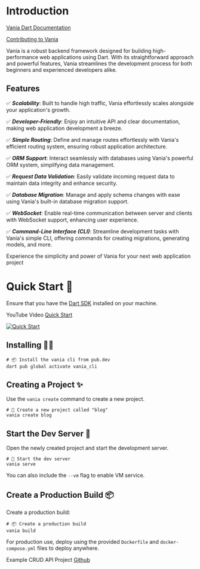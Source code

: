 # Introduction

[Vania Dart Documentation](https://vdart.dev)

[Contributing to Vania](https://github.com/vania-dart/framework/blob/main/CONTRIBUTING.md)

Vania is a robust backend framework designed for building high-performance web applications using Dart. With its straightforward approach and powerful features, Vania streamlines the development process for both beginners and experienced developers alike.

## Features

✅ ***Scalability***: Built to handle high traffic, Vania effortlessly scales alongside your application's growth.

✅ ***Developer-Friendly***: Enjoy an intuitive API and clear documentation, making web application development a breeze.

✅ ***Simple Routing***: Define and manage routes effortlessly with Vania's efficient routing system, ensuring robust application architecture.

✅ ***ORM Support***: Interact seamlessly with databases using Vania's powerful ORM system, simplifying data management.

✅ ***Request Data Validation***: Easily validate incoming request data to maintain data integrity and enhance security.

✅ ***Database Migration***: Manage and apply schema changes with ease using Vania's built-in database migration support.

✅ ***WebSocket***: Enable real-time communication between server and clients with WebSocket support, enhancing user experience.

✅ ***Command-Line Interface (CLI)***: Streamline development tasks with Vania's simple CLI, offering commands for creating migrations, generating models, and more.

Experience the simplicity and power of Vania for your next web application project

# Quick Start 🚀

Ensure that you have the [Dart SDK](https://dart.dev) installed on your machine.

YouTube Video [Quick Start](https://www.youtube.com/watch?v=k8ol0F4bDKs)

[![Quick Start](https://img.youtube.com/vi/k8ol0F4bDKs/0.jpg)](https://www.youtube.com/watch?v=k8ol0F4bDKs "Quick Start")

## Installing 🧑‍💻

```shell
# 📦 Install the vania cli from pub.dev
dart pub global activate vania_cli
```

## Creating a Project ✨

Use the `vania create` command to create a new project.

```shell
# 🚀 Create a new project called "blog"
vania create blog
```

## Start the Dev Server 🏁

Open the newly created project and start the development server.

```shell
# 🏁 Start the dev server
vania serve
```

You can also include the `--vm` flag to enable VM service.

## Create a Production Build 📦

Create a production build:

```shell
# 📦 Create a production build
vania build
```

For production use, deploy using the provided `Dockerfile` and `docker-compose.yml` files to deploy anywhere.

Example CRUD API Project [Github](https://github.com/vania-dart/example)
